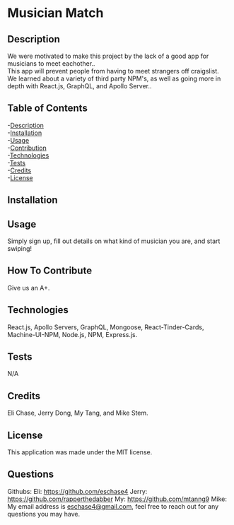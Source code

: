 # Musician Match
    
        

<a name="description"></a>
## Description  
    
We were motivated to make this project by the lack of a good app for musicians to meet eachother..<br>
This app will prevent people from having to meet strangers off craigslist.<br>
We learned about a variety of third party NPM's, as well as going more in depth with React.js, GraphQL, and Apollo Server..<br>
    
    
## Table of Contents
-[Description](#description)<br> 
-[Installation](#installation)<br>
-[Usage](#usage)<br>
-[Contribution](#contribution)<br>
-[Technologies](#technologies)<br>
-[Tests](#tests)<br>
-[Credits](#credits)<br>
-[License](#license)<br>

<a name="installation"></a>
## Installation







<a name="usage"></a>
## Usage

Simply sign up, fill out details on what kind of musician you are, and start swiping!

<a name="contribution"></a>
## How To Contribute

Give us an A+.

<a name="technologies"></a>
## Technologies

React.js, Apollo Servers, GraphQL, Mongoose, React-Tinder-Cards, Machine-UI-NPM, Node.js, NPM, Express.js.

<a name="tests"></a>
## Tests

N/A

<a name="credits"></a>
## Credits 

Eli Chase, Jerry Dong, My Tang, and  Mike Stem.

<a name="license"></a>
## License

This application was made under the MIT license.

## Questions

Githubs:
    Eli: https://github.com/eschase4
    Jerry: https://github.com/rapperthedabber
    My: https://github.com/mtanng9
    Mike:
My email address is eschase4@gmail.com, feel free to reach out for any questions you may have.

